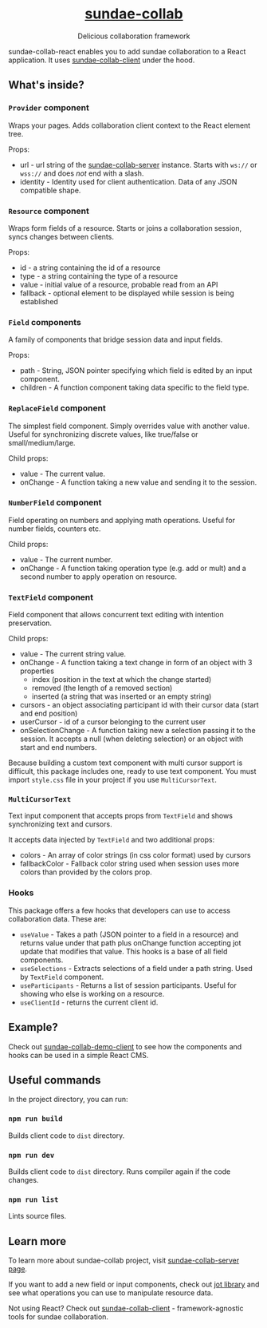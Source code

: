 <h1 align="center"><a href="https://github.com/prk3/sundae-collab-server">sundae-collab</a></h1>
<p align="center">Delicious collaboration framework</p>

sundae-collab-react enables you to add sundae collaboration to a React application. It uses [sundae-collab-client](https://github.com/prk3/sundae-collab-client) under the hood.

## What's inside?

### `Provider` component

Wraps your pages. Adds collaboration client context to the React element tree.

Props:
- url - url string of the [sundae-collab-server](https://github.com/prk3/sundae-collab-server) instance. Starts with `ws://` or `wss://` and does *not* end with a slash.
- identity - Identity used for client authentication. Data of any JSON compatible shape.

### `Resource` component

Wraps form fields of a resource. Starts or joins a collaboration session, syncs changes between clients.

Props:
- id - a string containing the id of a resource
- type - a string containing the type of a resource
- value - initial value of a resource, probable read from an API
- fallback - optional element to be displayed while session is being established

### `Field` components

A family of components that bridge session data and input fields.

Props:
- path - String, JSON pointer specifying which field is edited by an input component.
- children - A function component taking data specific to the field type.

### `ReplaceField` component

The simplest field component. Simply overrides value with another value. Useful for synchronizing discrete values, like true/false or small/medium/large.

Child props:
- value - The current value.
- onChange - A function taking a new value and sending it to the session.

### `NumberField` component

Field operating on numbers and applying math operations. Useful for number fields, counters etc.

Child props:
- value - The current number.
- onChange - A function taking operation type (e.g. add or mult) and a second number to apply operation on resource.

### `TextField` component

Field component that allows concurrent text editing with intention preservation.

Child props:
- value - The current string value.
- onChange - A function taking a text change in form of an object with 3 properties
  - index (position in the text at which the change started)
  - removed (the length of a removed section)
  - inserted (a string that was inserted or an empty string)
- cursors - an object associating participant id with their cursor data (start and end position)
- userCursor - id of a cursor belonging to the current user
- onSelectionChange - A function taking new a selection passing it to the session. It accepts a null (when deleting selection) or an object with start and end numbers.

Because building a custom text component with multi cursor support is difficult, this package includes one, ready to use text component.
You must import `style.css` file in your project if you use `MultiCursorText`.

### `MultiCursorText`

Text input component that accepts props from `TextField` and shows synchronizing text and cursors.

It accepts data injected by `TextField` and two additional props:
- colors - An array of color strings (in css color format) used by cursors
- fallbackColor - Fallback color string used when session uses more colors than provided by the colors prop.

### Hooks

This package offers a few hooks that developers can use to access collaboration data. These are:

- `useValue` - Takes a path (JSON pointer to a field in a resource) and returns value under that path plus onChange function accepting jot update that modifies that value. This hooks is a base of all field components.
- `useSelections` - Extracts selections of a field under a path string. Used by `TextField` component.
- `useParticipants` - Returns a list of session participants. Useful for showing who else is working on a resource.
- `useClientId` - returns the current client id.

## Example?

Check out [sundae-collab-demo-client](https://github.com/prk3/sundae-collab-demo-client) to see how the components and hooks can be used in a simple React CMS.

## Useful commands

In the project directory, you can run:

### `npm run build`

Builds client code to `dist` directory.

### `npm run dev`

Builds client code to `dist` directory. Runs compiler again if the code changes.

### `npm run list`

Lints source files.

## Learn more

To learn more about sundae-collab project, visit [sundae-collab-server page](http://github.com/prk3/sundae-collab-server).

If you want to add a new field or input components, check out [jot library](https://github.com/prk3/jot) and see what operations you can use to manipulate resource data.

Not using React? Check out [sundae-collab-client](http://github.com/prk3/sundae-collab-client) - framework-agnostic tools for sundae collaboration.
